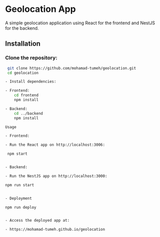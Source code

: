 # Geolocation App

A simple geolocation application using React for the frontend and NestJS for the backend.

## Installation

### Clone the repository:

```bash
 git clone https://github.com/mohamad-tumeh/geolocation.git
 cd geolocation

- Install dependencies:

- Frontend:
    cd frontend
    npm install

- Backend:
    cd ../backend
    npm install

Usage

- Frontend:

- Run the React app on http://localhost:3006:

 npm start


- Backend:

- Run the NestJS app on http://localhost:3000:

npm run start


- Deployment

npm run deploy


- Access the deployed app at:

- https://mohamad-tumeh.github.io/geolocation
